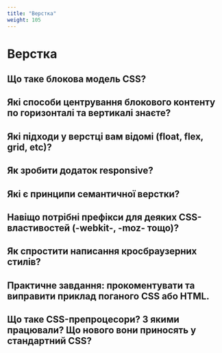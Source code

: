 ```yaml
---
title: "Верстка"
weight: 105
---
```


# Верстка

## Що таке блокова модель CSS?

## Які способи центрування блокового контенту по горизонталі та вертикалі знаєте?

## Які підходи у верстці вам відомі (float, flex, grid, etc)?

## Як зробити додаток responsive?

## Які є принципи семантичної верстки?

## Навіщо потрібні префікси для деяких CSS-властивостей (-webkit-, -moz- тощо)?

## Як спростити написання кросбраузерних стилів?

## Практичне завдання: прокоментувати та виправити приклад поганого CSS або HTML.

## Що таке CSS-препроцесори? З якими працювали? Що нового вони приносять у стандартний CSS?